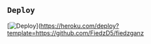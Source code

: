 ## `Deploy`
[![Deploy](https://www.herokucdn.com/deploy/button.svg)](https://heroku.com/deploy?template=https://github.com/FiedzD5/fiedzganz
